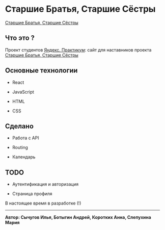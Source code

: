 # Старшие Братья, Старшие Сёстры
[Старшие Братья, Старшие Сёстры](https://www.nastavniki.org/)

## Что это ?
Проект студентов [Яндекс. Практикум](https://praktikum.yandex.ru): сайт для наставников проекта [Старшие Братья, Старшие Сёстры](https://www.nastavniki.org/)

## Основные технологии

* React

* JavaScript

* HTML

* CSS

## Сделано

* Работа с API

* Routing

* Календарь

## TODO

* Аутентификация и авторизация

* Страница профиля

В настоящее время в разработке (!)

-----
**Автор: Сычугов Илья, Ботыгин Андрей, Коротких Анна, Слепухина Мария**
